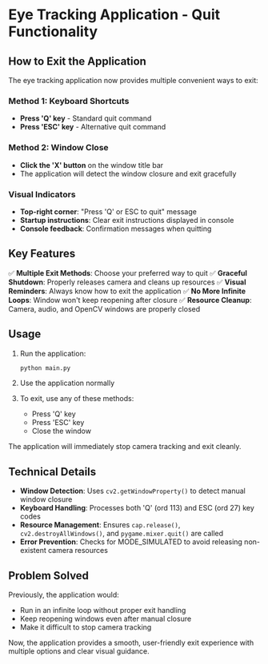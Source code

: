 # Eye Tracking Application - Quit Functionality

## How to Exit the Application

The eye tracking application now provides multiple convenient ways to exit:

### Method 1: Keyboard Shortcuts
- **Press 'Q' key** - Standard quit command
- **Press 'ESC' key** - Alternative quit command

### Method 2: Window Close
- **Click the 'X' button** on the window title bar
- The application will detect the window closure and exit gracefully

### Visual Indicators
- **Top-right corner**: "Press 'Q' or ESC to quit" message
- **Startup instructions**: Clear exit instructions displayed in console
- **Console feedback**: Confirmation messages when quitting

## Key Features

✅ **Multiple Exit Methods**: Choose your preferred way to quit
✅ **Graceful Shutdown**: Properly releases camera and cleans up resources
✅ **Visual Reminders**: Always know how to exit the application
✅ **No More Infinite Loops**: Window won't keep reopening after closure
✅ **Resource Cleanup**: Camera, audio, and OpenCV windows are properly closed

## Usage

1. Run the application:
   ```bash
   python main.py
   ```

2. Use the application normally

3. To exit, use any of these methods:
   - Press 'Q' key
   - Press 'ESC' key  
   - Close the window

The application will immediately stop camera tracking and exit cleanly.

## Technical Details

- **Window Detection**: Uses `cv2.getWindowProperty()` to detect manual window closure
- **Keyboard Handling**: Processes both 'Q' (ord 113) and ESC (ord 27) key codes
- **Resource Management**: Ensures `cap.release()`, `cv2.destroyAllWindows()`, and `pygame.mixer.quit()` are called
- **Error Prevention**: Checks for MODE_SIMULATED to avoid releasing non-existent camera resources

## Problem Solved

Previously, the application would:
- Run in an infinite loop without proper exit handling
- Keep reopening windows even after manual closure
- Make it difficult to stop camera tracking

Now, the application provides a smooth, user-friendly exit experience with multiple options and clear visual guidance.
